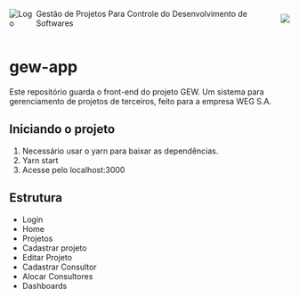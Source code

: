 <div style="display: flex; justify-content: center; align-items: center;">
    <img src="https://i.ibb.co/7zDfP9j/Thumb1.png" alt="Logo" border="0">
    <p>Gestão de Projetos Para Controle do Desenvolvimento de Softwares</p>
    <img src="https://img.shields.io/static/v1?label=Blog&message=Rocketseat&color=7159c1&style=for-the-badge&logo=ghost"/>
</div>

# gew-app

Este repositório guarda o front-end do projeto GEW. 
Um sistema para gerenciamento de projetos de terceiros, feito para a empresa WEG S.A.

## Iniciando o projeto
1. Necessário usar o yarn para baixar as dependências.
2. Yarn start
3. Acesse pelo localhost:3000

## Estrutura
- Login
- Home
- Projetos
- Cadastrar projeto
- Editar Projeto
- Cadastrar Consultor
- Alocar Consultores
- Dashboards

